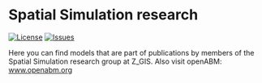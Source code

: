 # Spatial Simulation research

[![License][license-badge]][license-url]
[![Issues][issues-badge]][issues-url]

[issues-badge]: https://img.shields.io/github/issues/ZGIS/spatial-simulation.svg?style=flat-square
[issues-url]: https://github.com/ZGIS/spatial-simulation/issues

[license-badge]: https://img.shields.io/badge/License-Apache%202-blue.svg?style=flat-square
[license-url]: LICENSE

Here you can find models that are part of publications by members of the Spatial Simulation research group at Z_GIS. Also visit openABM: www.openabm.org
